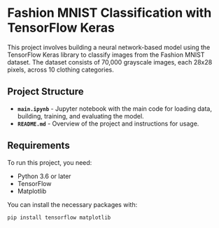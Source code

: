 # Fashion MNIST Classification with TensorFlow Keras

This project involves building a neural network-based model using the TensorFlow Keras library to classify images from the Fashion MNIST dataset. The dataset consists of 70,000 grayscale images, each 28x28 pixels, across 10 clothing categories.

## Project Structure

- **`main.ipynb`** - Jupyter notebook with the main code for loading data, building, training, and evaluating the model.
- **`README.md`** - Overview of the project and instructions for usage.


## Requirements

To run this project, you need:
- Python 3.6 or later
- TensorFlow
- Matplotlib

You can install the necessary packages with:

```bash
pip install tensorflow matplotlib



